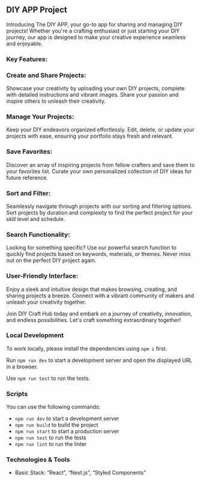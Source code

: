 ## DIY APP Project

Introducing The DIY APP, your go-to app for sharing and managing DIY projects! Whether you're a crafting enthusiast or just starting your DIY journey, our app is designed to make your creative experience seamless and enjoyable.

### Key Features: 

### Create and Share Projects:
Showcase your creativity by uploading your own DIY projects, complete with detailed instructions and vibrant images. Share your passion and inspire others to unleash their creativity.

### Manage Your Projects:
Keep your DIY endeavors organized effortlessly. Edit, delete, or update your projects with ease, ensuring your portfolio stays fresh and relevant.

### Save Favorites:
Discover an array of inspiring projects from fellow crafters and save them to your favorites list. Curate your own personalized collection of DIY ideas for future reference.

### Sort and Filter:
Seamlessly navigate through projects with our sorting and filtering options. Sort projects by duration and complexity to find the perfect project for your skill level and schedule.

### Search Functionality:
Looking for something specific? Use our powerful search function to quickly find projects based on keywords, materials, or themes. Never miss out on the perfect DIY project again.

### User-Friendly Interface:
Enjoy a sleek and intuitive design that makes browsing, creating, and sharing projects a breeze. Connect with a vibrant community of makers and unleash your creativity together.

Join DIY Craft Hub today and embark on a journey of creativity, innovation, and endless possibilities. Let's craft something extraordinary together!



### Local Development

To work locally, please install the dependencies using `npm i` first.

Run `npm run dev` to start a development server and open the displayed URL in a browser.

Use `npm run test` to run the tests.

### Scripts

You can use the following commands:

- `npm run dev` to start a development server
- `npm run build` to build the project
- `npm run start` to start a production server
- `npm run test` to run the tests
- `npm run lint` to run the linter

  
### Technologies & Tools

- Basic Stack: “React”, “Next.js”, “Styled Components”
